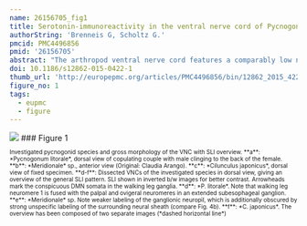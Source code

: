 ```yaml
---
name: 26156705_fig1
title: Serotonin-immunoreactivity in the ventral nerve cord of Pycnogonida--support for individually identifiable neurons as ancestral feature of the arthropod nervous system.
authorString: 'Brenneis G, Scholtz G.'
pmcid: PMC4496856
pmid: '26156705'
abstract: "The arthropod ventral nerve cord features a comparably low number of serotonin-immunoreactive neurons, occurring in segmentally repeated arrays. In different crustaceans and hexapods, these neurons have been individually identified\_and even inter-specifically homologized, based on their soma positions and neurite morphologies. Stereotypic sets of serotonin-immunoreactive neurons are also present in myriapods, whereas in the investigated chelicerates segmental neuron clusters with higher and variable cell numbers have been reported. This led to the suggestion that individually identifiable serotonin-immunoreactive neurons are an apomorphic feature of the Mandibulata. To test the validity of this neurophylogenetic hypothesis, we studied serotonin-immunoreactivity in three species of Pycnogonida (sea spiders). This group of marine arthropods is nowadays most plausibly resolved as sister group to all other extant chelicerates, rendering its investigation crucial for a reliable reconstruction of arthropod nervous system evolution.In all three investigated pycnogonids, the ventral walking leg ganglia contain different types of serotonin-immunoreactive neurons, the somata of which occurring mostly singly or in pairs within the ganglionic cortex. Several of these neurons are readily and consistently identifiable due to their stereotypic soma position and characteristic neurite morphology. They can be clearly homologized across different ganglia and different specimens as well as across the three species. Based on these homologous neurons, we reconstruct for their last common ancestor (presumably the pycnogonid stem species) a minimal repertoire of at least seven identified serotonin-immunoreactive neurons per hemiganglion. Beyond that, each studied species features specific pattern variations, which include also some neurons that were not reliably labeled in all specimens.Our results unequivocally demonstrate the presence of individually identifiable serotonin-immunoreactive neurons in the pycnogonid ventral nerve cord. Accordingly, the validity of this neuroanatomical feature as apomorphy of Mandibulata is questioned and we suggest it to be ancestral for arthropods instead. The pronounced disparities between the segmental pattern in pycnogonids and the one of studied euchelicerates call for denser sampling within the latter taxon. By contrast, overall similarities between the pycnogonid and myriapod patterns may be indicative of single cell homologies in these two taxa. This notion awaits further substantiation from future studies."
doi: 10.1186/s12862-015-0422-1
thumb_url: 'http://europepmc.org/articles/PMC4496856/bin/12862_2015_422_Fig1_HTML.gif'
figure_no: 1
tags:
  - eupmc
  - figure
---
```

<img src='http://europepmc.org/articles/PMC4496856/bin/12862_2015_422_Fig1_HTML.jpg' style='max-height: 300px'>
### Figure 1
<p style='font-size: 10px;'>Investigated pycnogonid species and gross morphology of the VNC with SLI overview. **a**: *Pycnogonum litorale*, dorsal view of copulating couple with male clinging to the back of the female. **b**: *Meridionale* sp., anterior view (Original: Claudia Arango). **c**: *Cilunculus japonicus*, dorsal view of fixed specimen. **d-f**: Dissected VNCs of the investigated species in dorsal view, giving an overview of the general SLI pattern. SLI shown in inverted b/w images for better contrast. Arrowheads mark the conspicuous DMN somata in the walking leg ganglia. **d**: *P. litorale*. Note that walking leg neuromere 1 is fused with the palpal and ovigeral neuromeres in an extended subesophageal ganglion. **e**: *Meridionale* sp. Note weaker labeling of the ganglionic neuropil, which is additionally obscured by strong unspecific labeling of the surrounding neural sheath (compare Fig.&nbsp;<xref rid="Fig4" ref-type="fig">4b</xref>). **f**: *C. japonicus*. The overview has been composed of two separate images (*dashed horizontal line*)</p>